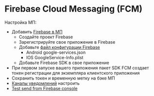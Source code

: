 # Firebase Cloud Messaging (FCM)

Настройка МП:

- Добавить [Firebase в МП](https://firebase.google.com/docs/android/setup?hl=ru)
  - Создайте проект Firebase
  - Зарегистрируйте свое приложение в Firebase
  - Добавьте [файл конфигурации Firebase](https://firebase.google.com/docs/projects/learn-more?hl=ru#config-files-objects)
    - Android google-services.json
    - IOS GoogleService-Info.plist
  - Добавьте Firebase SDK в свое приложение
- При первом запуске вашего приложения пакет SDK FCM создает токен регистрации для экземпляра клиентского приложения
- Сохранить токен и временную метку на бэке МП
- [Каналы уведомлений](https://firebase.google.com/docs/cloud-messaging/android/client?hl=ru) настроить
- [Test send from Firebase console](https://github.com/firebase/quickstart-android/tree/master/messaging)